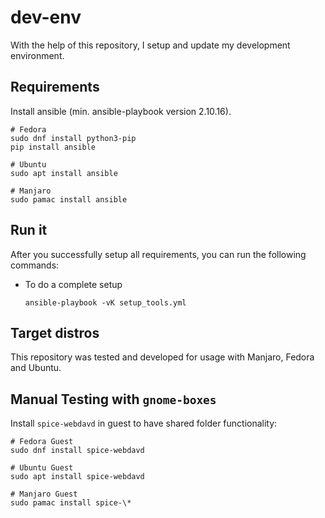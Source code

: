 # dev-env
With the help of this repository, I setup and update my development environment.

## Requirements
Install ansible (min. ansible-playbook version 2.10.16).

```
# Fedora
sudo dnf install python3-pip
pip install ansible

# Ubuntu
sudo apt install ansible

# Manjaro
sudo pamac install ansible
```

## Run it
After you successfully setup all requirements, you can run the following commands:

* To do a complete setup

      ansible-playbook -vK setup_tools.yml

## Target distros
This repository was tested and developed for usage with Manjaro, Fedora and Ubuntu.

## Manual Testing with `gnome-boxes`

Install `spice-webdavd` in guest to have shared folder functionality:
```
# Fedora Guest
sudo dnf install spice-webdavd

# Ubuntu Guest
sudo apt install spice-webdavd

# Manjaro Guest
sudo pamac install spice-\*
```
